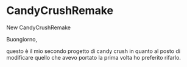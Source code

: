 # CandyCrushRemake
 New CandyCrushRemake


Buongiorno,

questo è il mio secondo progetto di candy crush in quanto al posto di modificare quello che avevo portato la prima volta ho preferito rifarlo.


